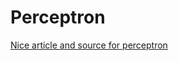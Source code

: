 Perceptron
==========

[Nice article and source for perceptron][0]





[0]: https://towardsdatascience.com/rosenblatts-perceptron-the-very-first-neural-network-37a3ec09038a
